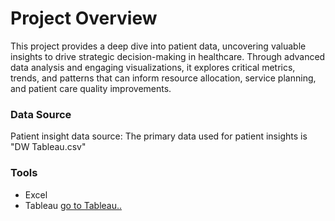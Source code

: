 # Project Overview
This project provides a deep dive into patient data, uncovering valuable insights to drive strategic decision-making in healthcare. Through advanced data analysis and engaging visualizations, it explores critical metrics, trends, and patterns that can inform resource allocation, service planning, and patient care quality improvements.

### Data Source
Patient insight data source: The primary data used for patient insights is "DW Tableau.csv"

### Tools
- Excel
- Tableau [go to Tableau..](https://public.tableau.com/shared/9WR8GWX8R?:display_count=n&:origin=viz_share_link)
